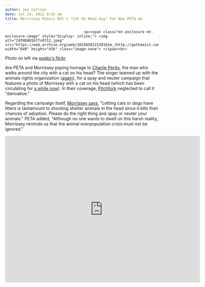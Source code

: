 ```yaml
---
author: Jen Carlson
date: Jul 24, 2012 9:42 am
title: Morrissey Mimics NYC's "Cat On Head Guy" For New PETA Ad
---
```


	
										<p><span class="mt-enclosure mt-enclosure-image" style="display: inline;"> <img alt="CATHEADSbffs0712.jpeg" src="https://web.archive.org/web/20150501213919im_/http://gothamist.com/attachments/arts_jen/CATHEADSbffs0712.jpeg" width="640" height="436" class="image-none"> </span><br>
<span class="photo_caption">Photo on left via <a href="https://web.archive.org/web/20150501213919/http://www.flickr.com/photos/speko/2248022810/">speko&apos;s flickr</a></span></p>

<p>Are PETA and Morrissey paying homage to <a href="https://web.archive.org/web/20150501213919/http://gothamist.com/2011/10/20/photos_men_wearing_cats_on_their_he.php#photo-2">Charlie Perito</a>, the man who walks around the city with a cat on his head? The singer teamed up with the animals rights organization (<a href="https://web.archive.org/web/20150501213919/http://www.peta.org/b/thepetafiles/archive/tags/morrissey/default.aspx">again</a>), for a spay and neuter campaign that features a photo of Morrissey with a cat on his head (which has been circulating for <a href="https://web.archive.org/web/20150501213919/http://www.digitalspy.co.uk/odd/news/a318701/morrissey-with-a-cat-on-his-head.html">a while now</a>). In their coverage, <a href="https://web.archive.org/web/20150501213919/http://www.pitchfork.com/news/47240-morrissey-poses-with-a-cat-on-his-head-in-peta-ad/">Pitchfork</a> neglected to call it &quot;derivative.&quot;</p>

<p>Regarding the campaign itself, <a href="https://web.archive.org/web/20150501213919/http://action.peta.org.uk/ea-action/action?ea.client.id=5&amp;ea.campaign.id=13925">Morrissey says</a>, &quot;Letting cats or dogs have litters is tantamount to shooting shelter animals in the head since it kills their chances of adoption. Please do the right thing and spay or neuter your animals.&quot; PETA added, &quot;Although no one wants to dwell on this harsh reality, Morrissey reminds us that the animal overpopulation crisis must not be ignored.&quot;</p>

<p><iframe width="640" height="480" src="https://web.archive.org/web/20150501213919if_/http://www.youtube.com/embed/2pB18RcAW8c" frameborder="0" allowfullscreen></iframe></p>					
										
									
				